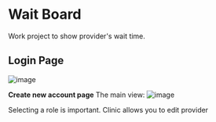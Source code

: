 # Wait Board

Work project to show provider's wait time.

## Login Page ##
![image](https://github.com/user-attachments/assets/3328bbd6-0fb4-437a-99cd-d1033b06082b)



**Create new account page**
The main view:
![image](https://github.com/user-attachments/assets/c4037abd-3215-454b-bb2c-0eec83ae1bb2)

Selecting a role is important. Clinic allows you to edit provider

